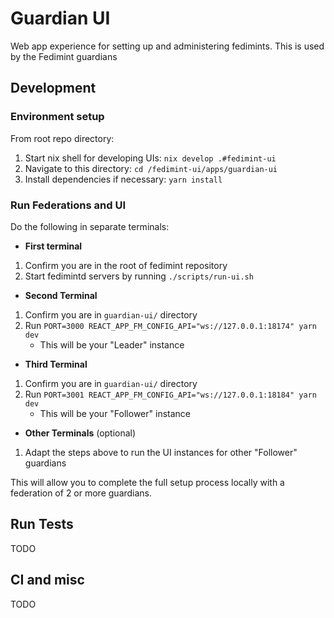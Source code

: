 # Guardian UI

Web app experience for setting up and administering fedimints. This is used by the Fedimint guardians

## Development

### Environment setup

From root repo directory:

1. Start nix shell for developing UIs: `nix develop .#fedimint-ui`
1. Navigate to this directory: `cd /fedimint-ui/apps/guardian-ui`
1. Install dependencies if necessary: `yarn install`

### Run Federations and UI

Do the following in separate terminals:

- **First terminal**

1. Confirm you are in the root of fedimint repository
1. Start fedimintd servers by running `./scripts/run-ui.sh`

- **Second Terminal**

1. Confirm you are in `guardian-ui/` directory
1. Run `PORT=3000 REACT_APP_FM_CONFIG_API="ws://127.0.0.1:18174" yarn dev`
   - This will be your "Leader" instance

- **Third Terminal**

1. Confirm you are in `guardian-ui/` directory
1. Run `PORT=3001 REACT_APP_FM_CONFIG_API="ws://127.0.0.1:18184" yarn dev`
   - This will be your "Follower" instance

- **Other Terminals** (optional)

1. Adapt the steps above to run the UI instances for other "Follower" guardians

This will allow you to complete the full setup process locally with a federation of 2 or more guardians.

## Run Tests

TODO

## CI and misc

TODO
